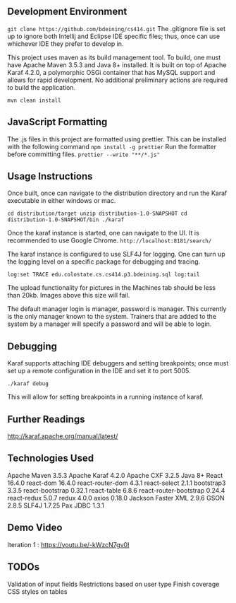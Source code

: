 Development Environment
-----------------------
`git clone https://github.com/bdeining/cs414.git`
The .gitignore file is set up to ignore both Intellij and Eclipse IDE specific files; thus, once can
use whichever IDE they prefer to develop in.

This project uses maven as its build management tool.  To build, one must have Apache Maven 3.5.3 and Java 8+ installed.
It is built on top of Apache Karaf 4.2.0, a polymorphic OSGi container that has MySQL support and allows for rapid
development.  No additional preliminary actions are required to build the application.

`mvn clean install`

JavaScript Formatting
---------------------
The .js files in this project are formatted using prettier.  This can be installed with the following command
`npm install -g prettier`
Run the formatter before committing files.
`prettier --write "**/*.js"`

Usage Instructions
------------------
Once built, once can navigate to the distribution directory and run the Karaf executable in either windows or mac.

`cd distribution/target
unzip distribution-1.0-SNAPSHOT
cd distribution-1.0-SNAPSHOT/bin
./karaf`

Once the karaf instance is started, one can navigate to the UI. It is recommended to use Google Chrome.
`http://localhost:8181/search/`

The karaf instance is configured to use SLF4J for logging.  One can turn up the logging level on a specific package
for debugging and tracing.

`log:set TRACE edu.colostate.cs.cs414.p3.bdeining.sql
log:tail`

The upload functionality for pictures in the Machines tab should be less than 20kb.  Images above this size will fail.

The default manager login is manager, password is manager.  This currently is the only manager known to the system.  Trainers
that are added to the system by a manager will specify a password and will be able to login.

Debugging
---------
Karaf supports attaching IDE debuggers and setting breakpoints; once must set up a remote configuration in the IDE
and set it to port 5005.

`./karaf debug`

This will allow for setting breakpoints in a running instance of karaf.

Further Readings
-----------------
http://karaf.apache.org/manual/latest/

Technologies Used
-----------------
Apache Maven 3.5.3
Apache Karaf 4.2.0
Apache CXF 3.2.5
Java 8+
React 16.4.0
react-dom 16.4.0
react-router-dom 4.3.1
react-select 2.1.1
bootstrap3 3.3.5
react-bootstrap 0.32.1
react-table 6.8.6
react-router-bootstrap 0.24.4
react-redux 5.0.7
redux 4.0.0
axios 0.18.0
Jackson Faster XML 2.9.6
GSON 2.8.5
SLF4J 1.7.25
Pax JDBC 1.3.1

Demo Video
----------
Iteration 1 : https://youtu.be/-kWzcN7gv0I

TODOs
----------
Validation of input fields
Restrictions based on user type
Finish coverage
CSS styles on tables